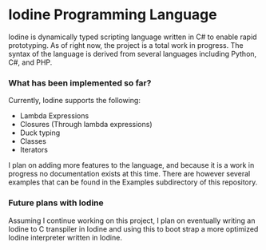 # Iodine Programming Language
Iodine is dynamically typed scripting language written in C# to enable rapid prototyping. As of right now, the project is a total work in progress. The syntax of the language is derived from several languages including Python, C#, and PHP. 
### What has been implemented so far?
Currently, Iodine supports the following:
* Lambda Expressions
*  Closures (Through lambda expressions)
*  Duck typing
*  Classes
*  Iterators

I plan on adding more features to the language, and because it is a work in progress no documentation exists at this time. There are however several examples that can be found in the Examples subdirectory of this repository. 

### Future plans with Iodine
Assuming I continue working on this project, I plan on eventually writing an Iodine to C transpiler in Iodine and using this to boot strap a more optimized Iodine interpreter written in Iodine. 
